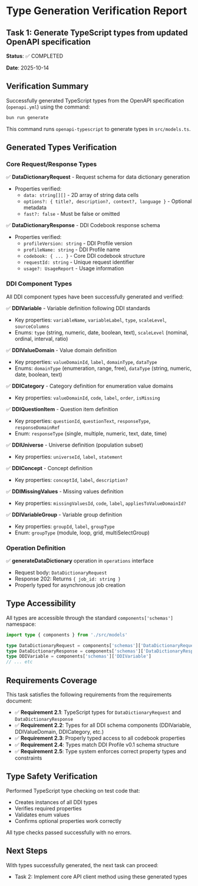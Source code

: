 # Type Generation Verification Report

## Task 1: Generate TypeScript types from updated OpenAPI specification

**Status**: ✅ COMPLETED

**Date**: 2025-10-14

## Verification Summary

Successfully generated TypeScript types from the OpenAPI specification (`openapi.yml`) using the
command:

```bash
bun run generate
```

This command runs `openapi-typescript` to generate types in `src/models.ts`.

## Generated Types Verification

### Core Request/Response Types

✅ **DataDictionaryRequest** - Request schema for data dictionary generation

- Properties verified:
    - `data: string[][]` - 2D array of string data cells
    - `options?: { title?, description?, context?, language }` - Optional metadata
    - `fast?: false` - Must be false or omitted

✅ **DataDictionaryResponse** - DDI Codebook response schema

- Properties verified:
    - `profileVersion: string` - DDI Profile version
    - `profileName: string` - DDI Profile name
    - `codebook: { ... }` - Core DDI codebook structure
    - `requestId: string` - Unique request identifier
    - `usage?: UsageReport` - Usage information

### DDI Component Types

All DDI component types have been successfully generated and verified:

✅ **DDIVariable** - Variable definition following DDI standards

- Key properties: `variableName`, `variableLabel`, `type`, `scaleLevel`, `sourceColumns`
- Enums: `type` (string, numeric, date, boolean, text), `scaleLevel` (nominal, ordinal, interval,
  ratio)

✅ **DDIValueDomain** - Value domain definition

- Key properties: `valueDomainId`, `label`, `domainType`, `dataType`
- Enums: `domainType` (enumeration, range, free), `dataType` (string, numeric, date, boolean, text)

✅ **DDICategory** - Category definition for enumeration value domains

- Key properties: `valueDomainId`, `code`, `label`, `order`, `isMissing`

✅ **DDIQuestionItem** - Question item definition

- Key properties: `questionId`, `questionText`, `responseType`, `responseDomainRef`
- Enum: `responseType` (single, multiple, numeric, text, date, time)

✅ **DDIUniverse** - Universe definition (population subset)

- Key properties: `universeId`, `label`, `statement`

✅ **DDIConcept** - Concept definition

- Key properties: `conceptId`, `label`, `description?`

✅ **DDIMissingValues** - Missing values definition

- Key properties: `missingValuesId`, `code`, `label`, `appliesToValueDomainId?`

✅ **DDIVariableGroup** - Variable group definition

- Key properties: `groupId`, `label`, `groupType`
- Enum: `groupType` (module, loop, grid, multiSelectGroup)

### Operation Definition

✅ **generateDataDictionary** operation in `operations` interface

- Request body: `DataDictionaryRequest`
- Response 202: Returns `{ job_id: string }`
- Properly typed for asynchronous job creation

## Type Accessibility

All types are accessible through the standard `components['schemas']` namespace:

```typescript
import type { components } from './src/models'

type DataDictionaryRequest = components['schemas']['DataDictionaryRequest']
type DataDictionaryResponse = components['schemas']['DataDictionaryResponse']
type DDIVariable = components['schemas']['DDIVariable']
// ... etc
```

## Requirements Coverage

This task satisfies the following requirements from the requirements document:

- ✅ **Requirement 2.1**: TypeScript types for `DataDictionaryRequest` and `DataDictionaryResponse`
- ✅ **Requirement 2.2**: Types for all DDI schema components (DDIVariable, DDIValueDomain,
  DDICategory, etc.)
- ✅ **Requirement 2.3**: Properly typed access to all codebook properties
- ✅ **Requirement 2.4**: Types match DDI Profile v0.1 schema structure
- ✅ **Requirement 2.5**: Type system enforces correct property types and constraints

## Type Safety Verification

Performed TypeScript type checking on test code that:

- Creates instances of all DDI types
- Verifies required properties
- Validates enum values
- Confirms optional properties work correctly

All type checks passed successfully with no errors.

## Next Steps

With types successfully generated, the next task can proceed:

- Task 2: Implement core API client method using these generated types
